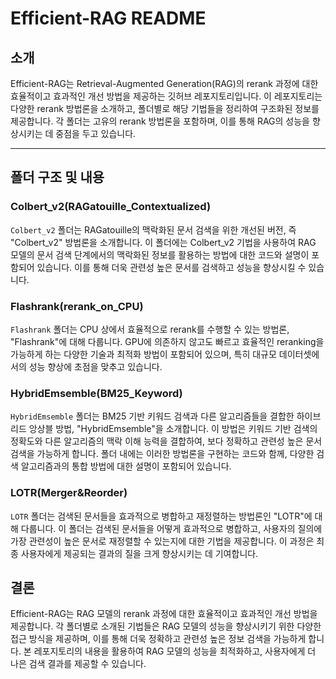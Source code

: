 # Efficient-RAG README

## 소개
Efficient-RAG는 Retrieval-Augmented Generation(RAG)의 rerank 과정에 대한 효율적이고 효과적인 개선 방법을 제공하는 깃허브 레포지토리입니다. 이 레포지토리는 다양한 rerank 방법론을 소개하고, 폴더별로 해당 기법들을 정리하여 구조화된 정보를 제공합니다. 각 폴더는 고유의 rerank 방법론을 포함하며, 이를 통해 RAG의 성능을 향상시키는 데 중점을 두고 있습니다.


---


## 폴더 구조 및 내용

### Colbert_v2(RAGatouille_Contextualized)
`Colbert_v2` 폴더는 RAGatouille의 맥락화된 문서 검색을 위한 개선된 버전, 즉 "Colbert_v2" 방법론을 소개합니다. 이 폴더에는 Colbert_v2 기법을 사용하여 RAG 모델의 문서 검색 단계에서의 맥락화된 정보를 활용하는 방법에 대한 코드와 설명이 포함되어 있습니다. 이를 통해 더욱 관련성 높은 문서를 검색하고 성능을 향상시킬 수 있습니다.

### Flashrank(rerank_on_CPU)
`Flashrank` 폴더는 CPU 상에서 효율적으로 rerank를 수행할 수 있는 방법론, "Flashrank"에 대해 다룹니다. GPU에 의존하지 않고도 빠르고 효율적인 reranking을 가능하게 하는 다양한 기술과 최적화 방법이 포함되어 있으며, 특히 대규모 데이터셋에서의 성능 향상에 초점을 맞추고 있습니다.

### HybridEmsemble(BM25_Keyword)
`HybridEmsemble` 폴더는 BM25 기반 키워드 검색과 다른 알고리즘들을 결합한 하이브리드 앙상블 방법, "HybridEmsemble"을 소개합니다. 이 방법은 키워드 기반 검색의 정확도와 다른 알고리즘의 맥락 이해 능력을 결합하여, 보다 정확하고 관련성 높은 문서 검색을 가능하게 합니다. 폴더 내에는 이러한 방법론을 구현하는 코드와 함께, 다양한 검색 알고리즘과의 통합 방법에 대한 설명이 포함되어 있습니다.

### LOTR(Merger&Reorder)
`LOTR` 폴더는 검색된 문서들을 효과적으로 병합하고 재정렬하는 방법론인 "LOTR"에 대해 다룹니다. 이 폴더는 검색된 문서들을 어떻게 효과적으로 병합하고, 사용자의 질의에 가장 관련성이 높은 문서로 재정렬할 수 있는지에 대한 기법을 제공합니다. 이 과정은 최종 사용자에게 제공되는 결과의 질을 크게 향상시키는 데 기여합니다.

## 결론
Efficient-RAG는 RAG 모델의 rerank 과정에 대한 효율적이고 효과적인 개선 방법을 제공합니다. 각 폴더별로 소개된 기법들은 RAG 모델의 성능을 향상시키기 위한 다양한 접근 방식을 제공하며, 이를 통해 더욱 정확하고 관련성 높은 정보 검색을 가능하게 합니다. 본 레포지토리의 내용을 활용하여 RAG 모델의 성능을 최적화하고, 사용자에게 더 나은 검색 결과를 제공할 수 있습니다.
